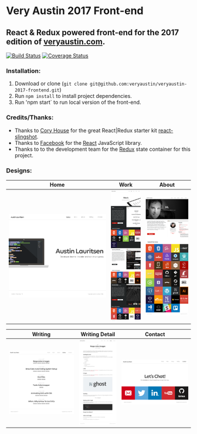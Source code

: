 # Very Austin 2017 Front-end

## React & Redux powered front-end for the 2017 edition of [veryaustin.com](http://veryaustin.com).

[![Build Status](https://travis-ci.org/veryaustin/veryaustin-2017-frontend.svg?branch=master)](https://travis-ci.org/veryaustin/veryaustin-2017-frontend) [![Coverage Status](https://coveralls.io/repos/github/veryaustin/veryaustin-2017-frontend/badge.svg?branch=master)](https://coveralls.io/github/veryaustin/veryaustin-2017-frontend?)

### Installation:
1. Download or clone (`git clone git@github.com:veryaustin/veryaustin-2017-frontend.git`)
2. Run `npm install` to install project dependencies.
3. Run 'npm start` to run local version of the front-end.

### Credits/Thanks:
*  Thanks to [Cory House](http://www.bitnative.com/) for the great React|Redux starter kit [react-slingshot](https://github.com/coryhouse/react-slingshot).
*  Thanks to [Facebook](http://facebook.com) for the [React](https://github.com/facebook/react) JavaScript library.
*  Thanks to to the development team for the [Redux](http://redux.js.org/) state container for this project.

### Designs:
| Home  | Work | About |
| ------------- | ------------- | ------------- |
| ![Home](./docs/Home.png) | ![Work](./docs/Work.png) | ![Work](./docs/About.png)|

| Writing  | Writing Detail | Contact |
| ------------- | ------------- | ------------- |
| ![Writing](./docs/Writing.png) | ![Writing Detail](./docs/Writing_Detail.png) | ![Contact](./docs/Contact.png)|
